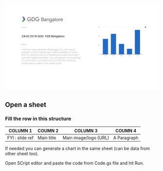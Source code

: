 [![Screenshot](screenshot.png)](screenshot.png)
----
## Open a sheet

### Fill the row in this structure 

| COLUMN 1 | COUMN 2 | COLUMN 3 | COUMN 4 |
| ------ | ------ | ------ | ------  |
| FYI : slide ref | Main title | Main image/logo {URL} | A Paragraph |

If needed you can generate a chart in the same sheet (can be data from other sheet too).

Open SCript editor and paste the code from Code.gs file and hit Run.

